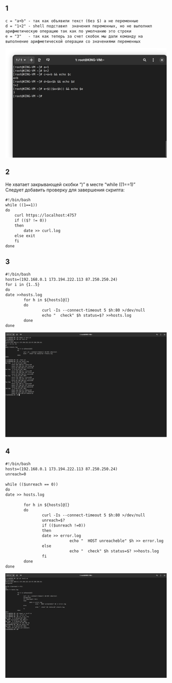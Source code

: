 ## 1
```
c = "a+b" - так как объявили текст (без $) а не переменные
d = "1+2" - shell подставил  значения переменных, но не выполнил арифметическую операцию так как по умолчанию это строки
e = "3"   - так как теперь за счет скобок мы дали команду на выполнение арифметической операции со значениями переменных
```
![](./1.png?raw=true)

## 2
Не хватает закрывающей скобки “)” в месте “while ((1==1)” \
Следует добавить проверку для завершения скрипта:
```
#!/bin/bash
while ((1==1))
do
	curl https://localhost:4757
	if (($? != 0))
	then
		date >> curl.log
	else exit
	fi
done
```

## 3
```
#!/bin/bash
hosts=(192.168.0.1 173.194.222.113 87.250.250.24)
for i in {1..5}
do
date >>hosts.log
		for h in ${hosts[@]}
		do
    			curl -Is --connect-timeout 5 $h:80 >/dev/null
    			echo "	check" $h status=$? >>hosts.log
		done
done
```
![](./3.png?raw=true)

## 4

```
#!/bin/bash	
hosts=(192.168.0.1 173.194.222.113 87.250.250.24)
unreach=0

while (($unreach == 0))
do
date >> hosts.log

		for h in ${hosts[@]}
		do  
    			curl -Is --connect-timeout 5 $h:80 >/dev/null
    			unreach=$?
    			if (($unreach !=0))
    			then
   	 			date >> error.log
            				echo "  HOST unreacheble" $h >> error.log
    			else
            				echo "  check" $h status=$? >>hosts.log
    			fi
		done
done
```
![](./4.png?raw=true)
